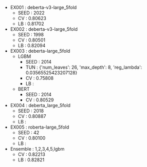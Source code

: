 - EX001 : deberta-v3-large_5fold
    - SEED : 2022
    - CV : 0.80623
    - LB : 0.81702
- EX002 : deberta-v3-large_5fold
    - SEED : 1998
    - CV : 0.80501
    - LB : 0.82094
- EX003 : deberta-large_5fold
    - LGBM
        - SEED : 2014
        - TUN : {'num_leaves': 26, 'max_depth': 8, 'reg_lambda': 0.03565525423207128}
        - CV : 0.75808
        - LB : 
    - BERT
        - SEED : 2014
        - CV : 0.80529
- EX004 : deberta_large_5fold
    - SEED : 2018
    - CV : 0.80887
    - LB : 
- EX005 : roberta-large_5fold
    - SEED : 42
    - CV : 0.80100
    - LB : 
- Ensemble : 1,2,3,4,5,lgbm
    - CV : 0.82213
    - LB : 0.82821
